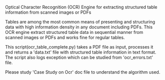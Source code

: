 Optical Character Recognition (OCR) Engine for extracting structured table information from scanned images or PDFs

Tables are among the most common means of presenting and structuring data with high information density in any document including PDFs. This OCR engine extract structured table data in sequential manner from scanned images or PDFs and works fine for regular tables.

This script(ocr_table_complete.py) takes a PDF file as input, processes it and returns a 'data.txt' file with structured table information in text format. The script also logs exception which can be studied from 'ocr_errors.txt' file.

Please study 'Case Study on Ocr' doc file to understand the algorithm used. 

